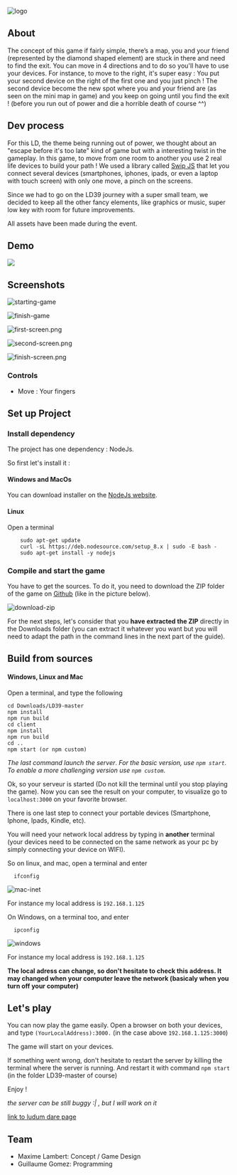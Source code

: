 ![logo](/screenshots/logo.png)

## About
The concept of this game if fairly simple, there’s a map, you and your friend (represented by the diamond shaped element) are stuck in there and need to find the exit. You can move in 4 directions and to do so you'll have to use your devices.
For instance, to move to the right, it's super easy : You put your second device on the right of the first one
and you just pinch ! The second device become the new spot where you and your friend are (as seen on
the mini map in game) and you keep on going until you find the exit ! (before you run out of power and die a horrible death of course ^^)

## Dev process

For this LD, the theme being running out of power, we thought about an "escape before
it's too late" kind of game but with a interesting twist in the gameplay.
In this game, to move from one room to another you use 2 real life devices
to build your path !
We used a library called [Swip JS](https://github.com/paulsonnentag/swip) that let you connect several devices (smartphones, iphones, ipads,
or even a laptop with touch screen) with only one move, a pinch on the screens.

Since we had to go on the LD39 journey with a super small team, we decided to keep
all the other fancy elements, like graphics or music, super low key with room for future
improvements.

All assets have been made during the event.

## Demo

<a href="https://www.youtube.com/watch?v=j-0KVw4JqFs" target="_blank">
<img src="./screenshots/preview-google.png"/>
</a>

## Screenshots
![starting-game](screenshots/begin.gif)

![finish-game](screenshots/end.gif)

![first-screen.png](screenshots/first-screen.png)

![second-screen.png](screenshots/second-screen.png)

![finish-screen.png](screenshots/finish-screen.png)

### Controls
- Move : Your fingers

## Set up Project

### Install dependency
The project has one dependency : NodeJs.

So first let's install it :

#### Windows and MacOs
You can download installer on the [NodeJs website](https://nodejs.org/en/).

#### Linux
Open a terminal
```
    sudo apt-get update
    curl -sL https://deb.nodesource.com/setup_8.x | sudo -E bash -
    sudo apt-get install -y nodejs
 ```

### Compile and start the game

You have to get the sources.
To do it, you need to download the ZIP folder of the game on [Github](https://github.com/guillaume-gomez/LD39) (like in the picture below).

![download-zip](screenshots/github-download.png)

For the next steps, let's consider that you **have extracted the ZIP** directly in the Downloads folder (you can extract it whatever you want but you will need to adapt the path in the command lines in the next part of the guide).

## Build from sources

#### Windows, Linux and Mac
Open a terminal, and type the following
```
cd Downloads/LD39-master
npm install
npm run build
cd client
npm install
npm run build
cd ..
npm start (or npm custom)
```
_The last command launch the server_. _For the basic version, use `npm start`_. _To enable a more challenging version use `npm custom`_.

Ok, so your serveur is started (Do not kill the terminal until you stop playing the game).
Now you can see the result on your computer, to visualize go to `localhost:3000` on your favorite browser.

There is one last step to connect your portable devices (Smartphone, Iphone, Ipads, Kindle, etc).

You will need your network local address by typing in **another** terminal (your devices need to be connected on the same network as your pc by simply connecting your device on WIFI).

So on linux, and mac, open a terminal and enter
```
  ifconfig
```

![mac-inet](screenshots/ipv4-mac.png)


For instance my local address is `192.168.1.125`

On Windows, on a terminal too, and enter
```
  ipconfig
```

![windows](screenshots/ipv4-windows.png)


For instance my local address is `192.168.1.125`

**The local adress can change, so don't hesitate to check this address. It may changed when your computer leave the network (basicaly when you turn off your computer)**

## Let's play
You can now play the game easily.
Open a browser on both your devices, and type `(YourLocalAddress):3000.` (in the case above `192.168.1.125:3000`)

The game will start on your devices.

If something went wrong, don't hesitate to restart the server by killing the terminal where the server is running.
And restart it with command `npm start` (in the folder LD39-master of course)

Enjoy !

_the server can be still buggy :| , but I will work on it_

[link to ludum dare page](https://ldjam.com/events/ludum-dare/39/pinchscape)

## Team
- Maxime Lambert: Concept / Game Design
- Guillaume Gomez: Programming
